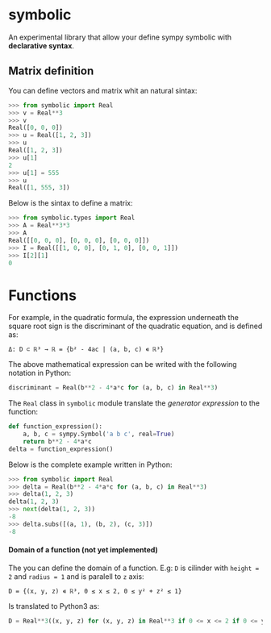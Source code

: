 # symbolic

An experimental library that allow your define sympy symbolic with
 **declarative syntax**.

## Matrix definition

You can define vectors and matrix whit an natural sintax:

```python
>>> from symbolic import Real
>>> v = Real**3
>>> v
Real([0, 0, 0])
>>> u = Real([1, 2, 3])
>>> u
Real([1, 2, 3])
>>> u[1]
2
>>> u[1] = 555
>>> u
Real([1, 555, 3])
```

Below is the sintax to define a matrix:

```python
>>> from symbolic.types import Real
>>> A = Real**3*3
>>> A
Real([[0, 0, 0], [0, 0, 0], [0, 0, 0]])
>>> I = Real([[1, 0, 0], [0, 1, 0], [0, 0, 1]])
>>> I[2][1]
0
```

# Functions

For example, in the quadratic formula, the expression underneath the square
root sign is the discriminant of the quadratic equation, and is defined as:

`Δ: D ⊂ ℝ³ → ℝ = {b² - 4ac | (a, b, c) ∊ ℝ³}`

The above mathematical expression can be writed with the following notation in
Python:

```python
discriminant = Real(b**2 - 4*a*c for (a, b, c) in Real**3)
```

The `Real` class in `symbolic` module translate the *generator expression*
to the function:

```python
def function_expression():
    a, b, c = sympy.Symbol('a b c', real=True)
    return b**2 - 4*a*c
delta = function_expression()
```

Below is the complete example written in Python:

```python
>>> from symbolic import Real
>>> delta = Real(b**2 - 4*a*c for (a, b, c) in Real**3)
>>> delta(1, 2, 3)
delta(1, 2, 3)
>>> next(delta(1, 2, 3))
-8
>>> delta.subs([(a, 1), (b, 2), (c, 3)])
-8
```

#### Domain of a function (not yet implemented)

The you can define the domain of a function. E.g: `D` is cilinder with
`height = 2` and `radius = 1` and is paralell to `z` axis:

`D = {(x, y, z) ∊ ℝ³, 0 ≤ x ≤ 2, 0 ≤ y² + z² ≤ 1}`

Is translated to Python3 as:

```python
D = Real**3((x, y, z) for (x, y, z) in Real**3 if 0 <= x <= 2 if 0 <= y**2 + z**2 <= 1)
```